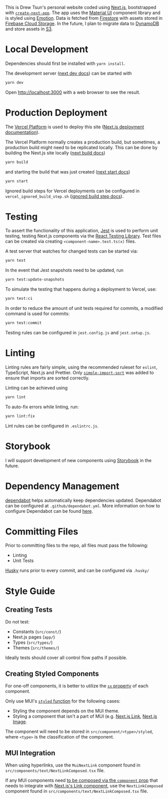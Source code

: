 This is Drew Tsun's personal website coded using [Next.js](https://nextjs.org/), bootstrapped with 
[`create-next-app`](https://github.com/vercel/next.js/tree/canary/packages/create-next-app). The app uses the
[Material UI](https://mui.com/) component library and is styled using [Emotion](https://emotion.sh/). Data is fetched
from [Firestore](https://firebase.google.com/docs/firestore) with assets stored in 
[Firebase Cloud Storage](https://firebase.google.com/docs/storage). In the future, I plan to migrate data to
[DynamoDB](https://aws.amazon.com/dynamodb/) and store assets in [S3](https://aws.amazon.com/s3/).

# Local Development

Dependencies should first be installed with `yarn install`.

The development server ([next dev docs](https://nextjs.org/docs/pages/api-reference/next-cli#development)) can be started with

```bash
yarn dev
```

Open [http://localhost:3000](http://localhost:3000) with a web browser to see the result.

# Production Deployment

The [Vercel Platform](https://vercel.com/new?utm_medium=default-template&filter=next.js&utm_source=create-next-app&utm_campaign=create-next-app-readme) is used to deploy this site 
([Next.js deployment documentation](https://nextjs.org/docs/deployment)).

The Vercel Platform normally creates a production build, but sometimes, a production build might need to be 
replicated locally. This can be done by building the Next.js site locally 
([next build docs](https://nextjs.org/docs/pages/api-reference/next-cli#build))

```bash
yarn build
```

and starting the build that was just created ([next start docs](https://nextjs.org/docs/pages/api-reference/next-cli#production))

```bash
yarn start
```

Ignored build steps for Vercel deployments can be configured in `vercel_ignored_build_step.sh` ([ignored build step docs](https://vercel.com/docs/projects/overview#ignored-build-step)).

# Testing

To assert the functionality of this application, [Jest](https://jestjs.io/) is used to perform unit testing, testing 
Next.js components via the [React Testing Library](https://testing-library.com/docs/react-testing-library/intro/). 
Test files can be created via creating `<component-name>.test.ts(x)` files.

A test server that watches for changed tests can be started via:

```bash
yarn test
```

In the event that Jest snapshots need to be updated, run

```bash
yarn test:update-snapshots
```

To simulate the testing that happens during a deployment to Vercel, use:

```bash
yarn test:ci
```

In order to reduce the amount of unit tests required for commits, a modified command is used for commits:

```bash
yarn test:commit
```

Testing rules can be configured in `jest.config.js` and `jest.setup.js`.

# Linting

Linting rules are fairly simple, using the recommended ruleset for `eslint`, TypeScript, Next.js and Prettier.
Only [`simple-import-sort`](https://github.com/lydell/eslint-plugin-simple-import-sort) was added to ensure that imports are sorted correctly. 

Linting can be achieved using 

```bash
yarn lint
```

To auto-fix errors while linting, run:

```bash
yarn lint:fix
```

Lint rules can be configured in `.eslintrc.js`.

# Storybook

I will support development of new components using [Storybook](https://storybook.js.org/) in the future.

# Dependency Management

[dependabot](https://github.com/dependabot) helps automatically keep dependencies updated. Dependabot can be configured
at `.github/dependabot.yml`. More information on how to configure Dependabot can be found
[here](https://docs.github.com/en/code-security/getting-started/dependabot-quickstart-guide). 

# Committing Files

Prior to committing files to the repo, all files must pass the following:
- Linting
- Unit Tests

[Husky](https://typicode.github.io/husky/) runs prior to every commit, and can be configured via `.husky/`

# Style Guide

## Creating Tests

Do not test:
- Constants (`src/const/`)
- Next.js pages (`app/`)
- Types (`src/types/`)
- Themes (`src/themes/`)

Ideally tests should cover all control flow paths if possible.

## Creating Styled Components

For one-off components, it is better to utilize the [`sx` property](https://mui.com/system/getting-started/the-sx-prop/) 
of each component.

Only use MUI's [`styled` function](https://mui.com/system/styled/) for the following cases:
- Styling the component depends on the MUI theme.
- Styling a component that isn't a part of MUI (e.g.
[Next.js Link](https://nextjs.org/docs/pages/api-reference/components/link), 
[Next.js Image](https://nextjs.org/docs/pages/api-reference/components/image). 

The component will need to be stored in `src/component/<type>/styled`, where `<type>` is the classification of the 
component.

## MUI Integration

When using hyperlinks, use the `MuiNextLink` component found in `src/components/text/NextLinkComposed.tsx` file. 

If any MUI components need [to be composed via the `component` prop](https://mui.com/material-ui/guides/composition/) 
that needs to integrate with [Next.js's Link component](https://nextjs.org/docs/pages/api-reference/components/link), 
use the `NextLinkComposed` component found in `src/components/text/NextLinkComposed.tsx` file.
